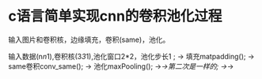 # c语言简单实现cnn的卷积池化过程
输入图片和卷积核，边缘填充，卷积(same)，池化。

输入数据(n*n*1),卷积核(3*3*1),池化窗口2*2，池化步长1 ;
→ 填充matpadding();
→ same卷积conv_same();
→ 池化maxPooling();
→_→第二次是一样的;
→_→
